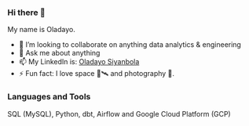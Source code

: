 ### Hi there 👋

 My name is Oladayo.

- 👯 I’m looking to collaborate on anything data analytics & engineering
- 💬 Ask me about anything
- 📫 My LinkedIn is: [Oladayo Siyanbola](https://www.linkedin.com/in/oladayosiyanbola/) 
- ⚡ Fun fact: I love space 🚀🛰 and photography 📸.

### Languages and Tools

SQL (MySQL), Python, dbt, Airflow and Google Cloud Platform (GCP)
